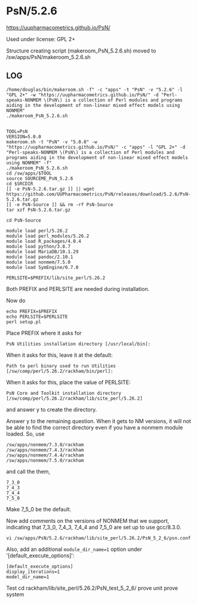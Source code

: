 PsN/5.2.6
========================

<https://uupharmacometrics.github.io/PsN/>

Used under license:
GPL 2+


Structure creating script (makeroom_PsN_5.2.6.sh) moved to /sw/apps/PsN/makeroom_5.2.6.sh

LOG
---

    /home/douglas/bin/makeroom.sh -f" -c "apps" -t "PsN" -v "5.2.6" -l "GPL 2+" -w "https://uupharmacometrics.github.io/PsN/" -d "Perl-speaks-NONMEM \(PsN\) is a collection of Perl modules and programs aiding in the development of non-linear mixed effect models using NONMEM"
    ./makeroom_PsN_5.2.6.sh


    TOOL=PsN
    VERSION=5.0.0
    makeroom.sh -t "PsN" -v "5.0.0" -w "https://uupharmacometrics.github.io/PsN/" -c "apps" -l "GPL 2+" -d "Perl-speaks-NONMEM \(PsN\) is a collection of Perl modules and programs aiding in the development of non-linear mixed effect models using NONMEM" -f"
    ./makeroom_PsN_5.2.6.sh
    cd /sw/apps/$TOOL
    source SOURCEME_PsN_5.2.6
    cd $SRCDIR
    [[ -e PsN-5.2.6.tar.gz ]] || wget https://github.com/UUPharmacometrics/PsN/releases/download/5.2.6/PsN-5.2.6.tar.gz
    [[ -e PsN-Source ]] && rm -rf PsN-Source
    tar xzf PsN-5.2.6.tar.gz

    cd PsN-Source

    module load perl/5.26.2
    module load perl_modules/5.26.2
    module load R_packages/4.0.4
    module load python/3.8.7
    module load MariaDB/10.1.29
    module load pandoc/2.10.1
    module load nonmem/7.5.0
    module load SymEngine/0.7.0

    PERLSITE=$PREFIX/lib/site_perl/5.26.2

Both PREFIX and PERLSITE are needed during installation.

Now do

    echo PREFIX=$PREFIX
    echo PERLSITE=$PERLSITE
    perl setup.pl

Place PREFIX where it asks for

    PsN Utilities installation directory [/usr/local/bin]:

When it asks for this, leave it at the default:

    Path to perl binary used to run Utilities [/sw/comp/perl/5.26.2/rackham/bin/perl]:

When it asks for this, place the value of PERLSITE:

    PsN Core and Toolkit installation directory [/sw/comp/perl/5.26.2/rackham/lib/site_perl/5.26.2]

and answer y to create the directory.

Answer y to the remaining question.  When it gets to NM versions, it will not
be able to find the correct directory even if you have a nonmem module loaded.
So, use

    /sw/apps/nonmem/7.3.0/rackham
    /sw/apps/nonmem/7.4.3/rackham
    /sw/apps/nonmem/7.4.4/rackham
    /sw/apps/nonmem/7.5.0/rackham

and call the them,

    7_3_0
    7_4_3
    7_4_4
    7_5_0

Make 7_5_0 be the default.

Now add comments on the versions of NONMEM that we support, indicating that
7_3_0, 7_4_3, 7_4_4 and 7_5_0 are set up to use gcc/8.3.0.

    vi /sw/apps/PsN/5.2.6/rackham/lib/site_perl/5.26.2/PsN_5_2_6/psn.conf

Also, add an additional `module_dir_name=1` option under '[default_execute_options]':

    [default_execute_options]
    display_iterations=1
    model_dir_name=1

Test 
    cd rackham/lib/site_perl/5.26.2/PsN_test_5_2_6/
    prove unit
    prove system
